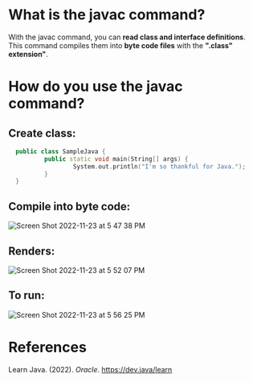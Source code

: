 # What is the javac command? 

With the javac command, you can **read class and interface definitions**. This command compiles them into **byte code files** with the **".class" extension"**. 

# How do you use the javac command? 

## Create class: 
```cpp 
  public class SampleJava {
          public static void main(String[] args) {
                  System.out.println("I'm so thankful for Java.");
          }
  }
 ``` 
## Compile into byte code: 
![Screen Shot 2022-11-23 at 5 47 38 PM](https://user-images.githubusercontent.com/109105989/203659266-8ea7308c-d2c9-4e3c-9824-b68c243db9bc.png)

## Renders: 
![Screen Shot 2022-11-23 at 5 52 07 PM](https://user-images.githubusercontent.com/109105989/203659452-a2ab9ddf-d8fb-499d-8387-a386c5dbcf0c.png)

## To run:
![Screen Shot 2022-11-23 at 5 56 25 PM](https://user-images.githubusercontent.com/109105989/203659938-a6732bc6-85df-4100-a83b-8ed1f8874be1.png)


  

# References 
Learn Java. (2022). *Oracle*. <https://dev.java/learn> 
